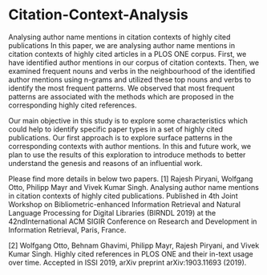 # Citation-Context-Analysis
Analysing author name mentions in citation contexts of highly cited publications
In this paper, we are analysing author name mentions in citation contexts of highly cited articles in a PLOS ONE corpus. First, we have identified author mentions in our corpus of citation contexts. Then, we examined frequent nouns and verbs in the neighbourhood of the identified author mentions using n-grams and utilized these top nouns and verbs to identify the most frequent patterns. We observed that most frequent patterns are associated with the methods which are proposed in the corresponding highly cited references.

Our main objective in this study is to explore some characteristics which could help to identify specific paper types in a set of highly cited publications. Our first approach is to explore surface patterns in the corresponding contexts with author mentions. In this and future work, we plan to use the results of this exploration to introduce methods to better understand the genesis and reasons of an influential work.

Please find more details in below two papers.
[1] Rajesh Piryani, Wolfgang Otto, Philipp Mayr and Vivek Kumar Singh. Analysing author name mentions in citation contexts of highly cited publications. Published in 4th Joint Workshop on Bibliometric-enhanced Information Retrieval and Natural Language Processing for Digital Libraries (BIRNDL 2019) at the 42ndInternational ACM SIGIR Conference on Research and Development in Information Retrieval, Paris, France.

[2] Wolfgang Otto, Behnam Ghavimi, Philipp Mayr, Rajesh Piryani, and Vivek Kumar Singh. Highly cited references in PLOS ONE and their in-text usage over time. Accepted in ISSI 2019, arXiv preprint arXiv:1903.11693 (2019).
